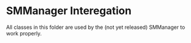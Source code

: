 # SMManager Interegation

All classes in this folder are used by the (not yet released) SMManager to work properly.
